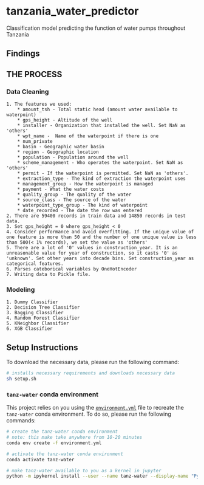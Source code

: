 # tanzania_water_predictor
Classification model predicting the function of water pumps throughout Tanzania

## Findings

## THE PROCESS

### Data Cleaning
    1. The features we used:
        * amount_tsh - Total static head (amount water available to waterpoint)
        * gps_height - Altitude of the well
        * installer - Organization that installed the well. Set NaN as 'others'
        * wpt_name -  Name of the waterpoint if there is one
        * num_private
        * basin - Geographic water basin
        * region - Geographic location
        * population - Population around the well
        * scheme_management - Who operates the waterpoint. Set NaN as 'others'
        * permit - If the waterpoint is permitted. Set NaN as 'others'.
        * extraction_type - The kind of extraction the waterpoint uses
        * management_group - How the waterpoint is managed
        * payment - What the water costs
        * quality_group - The quality of the water
        * source_class - The source of the water
        * waterpoint_type_group - The kind of waterpoint
        * date_recorded - The date the row was entered
    2. There are 59400 records in train data and 14850 records in test data.
    3. Set gps_height = 0 where gps_height < 0
    4. Consider performance and avoid overfitting. If the unique value of one feature is more than 50 and the number of one unique value is less than 500(< 1% records), we set the value as 'others'
    5. There are a lot of '0' values in construction_year. It is an unreasonable value for year of construction, so it casts '0' as 'unknown'. Set other years into decade bins. Set construction_year as categorical features.
    6. Parses cateborical variables by OneHotEncoder
    7. Writing data to Pickle file.

### Modeling
    1. Dummy Classifier
    2. Decision Tree Classifier
    3. Bagging Classifier
    4. Random Forest Classifier
    5. KNeighbor Classifier
    6. XGB Classifier



## Setup Instructions

To download the necessary data, please run the following command:

```bash
# installs necessary requirements and downloads necessary data
sh setup.sh
```

### `tanz-water` conda environment

This project relies on you using the [`environment.yml`](environment.yml) file to recreate the `tanz-water` conda environment. To do so, please run the following commands:

```bash
# create the tanz-water conda environment
# note: this make take anywhere from 10-20 minutes
conda env create -f environment.yml

# activate the tanz-water conda environment
conda activate tanz-water

# make tanz-water available to you as a kernel in jupyter
python -m ipykernel install --user --name tanz-water --display-name "Python (tanz-water)"
```
